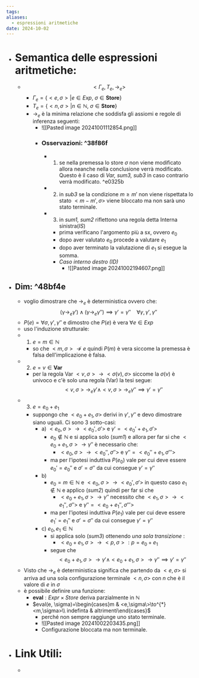 ```yaml
---
tags: 
aliases:
  - espressioni aritmetiche
date: 2024-10-02
---
```

- # Semantica delle espressioni aritmetiche:
	- $$<\Gamma_{e},T_{e},\to_{e}>$$
		- $\Gamma_{e}=\{<e,\sigma>|e\in Exp, \ \sigma\in \mathbf{Store}\}$
		- $T_{e}=\{<n,\sigma>|n\in \mathbb{N}, \ \sigma\in \mathbf{Store}\}$
		- $\to_{e}$ è la minima relazione che soddisfa gli assiomi e regole di inferenza seguenti:
			- ![[Pasted image 20241001112854.png]]
			- ### Osservazioni: ^38f86f
				- 1) se nella premessa lo store $\sigma$ non viene modificato allora neanche nella conclusione verrà modificato. Questo è il caso di _Var, sum3, sub3_ in caso contrario verrà modificato. ^e0325b
				- 2) in _sub3_ se la condizione $m\ge m'$ non viene rispettata lo stato $<m-m', \sigma>$ viene bloccato ma non sarà uno stato terminale.
				- 3) in _sum1, sum2_ riflettono una regola detta Interna sinistra(_IS_)
					- prima verificano l'argomento più a sx, ovvero $e_{0}$ 
					- dopo aver valutato $e_{0}$ procede a valutare $e_{1}$
					- dopo aver terminato la valutazione di $e_{1}$ si esegue la somma.
					- _Caso interno destro (ID)_
						- ![[Pasted image 20241002194607.png]]
- ## Dim: ^48bf4e
	- voglio dimostrare che $\to_e$ è deterministica ovvero che:$$(\gamma\to_{e} \gamma') \wedge (\gamma\to_{e} \gamma'')\implies \gamma'=\gamma''  \ \ \ \ \forall \gamma,\gamma',\gamma''$$
	- $P(e)=\forall \sigma,\gamma',\gamma''$ e dimostro che $P(e)$ è vera $\forall e \in Exp$ 
	- uso l'induzione strutturale:
	- 1) $e=m\in \mathbb{N}$ 
		- so che $<m, \sigma>\not \to e$ quindi $P(m)$ è vera siccome la premessa è falsa dell'implicazione è falsa.
	- 2) $e=v \in \mathbf{Var}$
		-  per la regola Var $<v, \sigma>\to <\sigma(v), \sigma>$ siccome la  $\sigma(v)$ è univoco e c'è solo una regola (Var) la tesi segue:$$<v,\sigma>\to_{e} \gamma'  \wedge <v,\sigma>\to_{e} \gamma'' \implies \gamma'=\gamma''$$
	- 3) $e=e_{0}+e_{1}$ 
		- suppongo che $<e_{0}+e_{1},\sigma>$ derivi in $\gamma', \gamma''$ e devo dimostrare siano uguali. Ci sono 3 sotto-casi:
			- a) $<e_{0}, \sigma>\to <e_{0}', \sigma'>$ e  $\gamma'=<e_{0}'+e_{1}, \sigma'>$
				- $e_{0}\notin \mathbb{N}$ e si applica solo (_sum1_)  e allora per far si che $<e_{0}+e_{1},\sigma>\to \gamma''$ è necessario che:
					- $<e_{0}, \sigma>\to <e_{0}'', \sigma''>$ e  $\gamma''=<e_{0}''+e_{1}, \sigma'''>$
				- ma per l'ipotesi induttiva $P(e_{0})$ vale per cui deve essere $e_{0}'=e_{0}''$ e $\sigma'=\sigma''$ da cui consegue $\gamma'=\gamma''$
			- b)
				-  $e_{0}=m \in \mathbb{N}$ e $<e_{0}, \sigma>\to <e_{0}', \sigma'>$ in questo caso $e_{1}\notin \mathbb{N}$ e applico (_sum2_) quindi per far si che 
					- $<e_{0}+e_{1},\sigma>\to \gamma''$ necessito che $<e_{1}, \sigma>\to <e_{1}'', \sigma''>$ e $\gamma''=<e_{0}+e_{1}'', \sigma'''>$ 
				- ma per l'ipotesi induttiva $P(e_{1})$ vale per cui deve essere $e_{1}'=e_{1}''$ e $\sigma'=\sigma''$ da cui consegue $\gamma'=\gamma''$
			- c) $e_{0}, e_{1}\in \mathbb{N}$ 
				- si applica solo (_sum3_) ottenendo _una sola transizione_ :
					- $<e_{0}+e_{1}, \sigma> \to <p, \sigma>: p=e_{0}+e_{1}$ 
				- segue che $$<e_{0}+e_{1}, \sigma>\to \gamma' \wedge <e_{0}+e_{1}, \sigma>\to \gamma'' \implies \gamma'=\gamma''$$ 
	- Visto che $\to _e$ è deterministica significa che partendo da $<e,\sigma>$ si arriva ad una sola configurazione terminale $<n, \sigma>$ con $n$ che è il valore di  $e$ in $\sigma$ 
	- è possibile definire una funzione: 
		- $\mathbf{eval}: Expr \times Store$ deriva parzialmente in $\mathbb{N}$ 
		- $eval(e, \sigma)=\begin{cases}m & <e,\sigma\>\to^{*}<m,\sigma>\\ indefinta & altrimenti\end{cases}$
			- perché non sempre raggiunge uno stato terminale.
			- ![[Pasted image 20241002203435.png]]
			- Configurazione bloccata ma non terminale.
- # Link Utili:
	- 